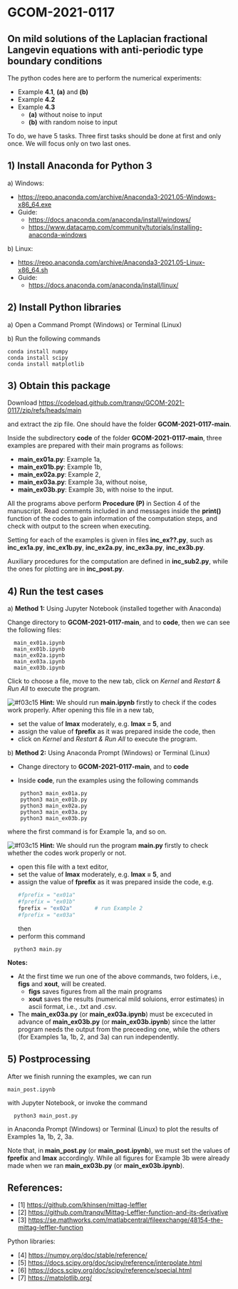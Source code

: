 # GCOM-2021-0117

## **On mild solutions of the Laplacian fractional Langevin equations with anti-periodic type boundary conditions**

The python codes here are to perform the numerical experiments:

+ Example **4.1**, **(a)** and **(b)** 
+ Example **4.2**
+ Example **4.3** 
  + **(a)** without noise to input
  + **(b)** with random noise to input 

To do, we have 5 tasks. Three first tasks should be done at first and only once. We will focus only on two last ones. 

## **1) Install Anaconda for Python 3** 

  a) Windows: 
  
  + https://repo.anaconda.com/archive/Anaconda3-2021.05-Windows-x86_64.exe
  + Guide: 
      + https://docs.anaconda.com/anaconda/install/windows/
      + https://www.datacamp.com/community/tutorials/installing-anaconda-windows

  b) Linux: 
  + https://repo.anaconda.com/archive/Anaconda3-2021.05-Linux-x86_64.sh
  + Guide:     
    + https://docs.anaconda.com/anaconda/install/linux/

## **2) Install Python libraries**

  a) Open a Command Prompt (Windows) or Terminal (Linux)
  
  b) Run the following commands
  
    conda install numpy
    conda install scipy
    conda install matplotlib

## **3) Obtain this package**

  Download https://codeload.github.com/tranqv/GCOM-2021-0117/zip/refs/heads/main
  
  and extract the zip file. One should have the folder **GCOM-2021-0117-main**.
  
  Inside the subdirectory **code** of the folder **GCOM-2021-0117-main**, three examples are prepared with their main programs as follows:
     
  + **main_ex01a.py**:  Example 1a,  
  + **main_ex01b.py**:  Example 1b, 
  + **main_ex02a.py**:  Example 2,  
  + **main_ex03a.py**:  Example 3a, without noise,
  + **main_ex03b.py**:  Example 3b, with noise to the input. 

  All the programs above perform **Procedure (P)** in Section 4 of the manuscript. Read comments included in and messages inside the **print()** function of the codes to gain information of the computation steps, and check with output to the screen when executing.
  
  Setting for each of the examples is given in files **inc_ex??.py**, such as **inc_ex1a.py**, **inc_ex1b.py**, **inc_ex2a.py**, **inc_ex3a.py**, **inc_ex3b.py**.
  
  Auxiliary procedures for the computation are defined in **inc_sub2.py**, while the ones for plotting are in **inc_post.py**.
 
  ## **4) Run the test cases**
  
  a) **Method 1:** Using Jupyter Notebook (installed together with Anaconda)
  
  Change directory to **GCOM-2021-0117-main**, and to **code**, then we can see the following files:
  
      main_ex01a.ipynb
      main_ex01b.ipynb
      main_ex02a.ipynb
      main_ex03a.ipynb
      main_ex03b.ipynb
  
  Click to choose a file, move to the new tab, click on _Kernel_ and _Restart & Run All_ to execute the program.
  
  ![#f03c15](https://via.placeholder.com/15/f03c15/000000?text=+)
  **Hint:** We should run **main.ipynb** firstly to check if the codes work properly. After opening this file in a new tab, 
  + set the value of **lmax** moderately, e.g. **lmax = 5**, and 
  + assign the value of **fprefix** as it was prepared inside the code, then 
  + click on _Kernel_ and _Restart & Run All_ to execute the program.

  b) **Method 2:** Using Anaconda Prompt (Windows) or Terminal (Linux)
  
  + Change directory to **GCOM-2021-0117-main**, and to **code**

  + Inside **code**, run the examples using the following commands 
  
  ```
      python3 main_ex01a.py
      python3 main_ex01b.py
      python3 main_ex02a.py
      python3 main_ex03a.py
      python3 main_ex03b.py
  ```
   where the first command is for Example 1a, and so on.
  
  ![#f03c15](https://via.placeholder.com/15/f03c15/000000?text=+)
  **Hint:** We should run the program **main.py** firstly to check whether the codes work properly or not. 
  + open this file with a text editor,
  + set the value of **lmax** moderately, e.g. **lmax = 5**, and 
  + assign the value of **fprefix** as it was prepared inside the code, e.g. 
    ```python
    #fprefix = "ex01a"
    #fprefix = "ex01b"
    fprefix = "ex02a"       # run Example 2
    #fprefix = "ex03a"
    ```
    then 
  + perform this command
``` 
  python3 main.py
```

  **Notes:**
  + At the first time we run one of the above commands, two folders, i.e., **figs** and **xout**, will be created.
    + **figs** saves figures from all the main programs
    + **xout** saves the results (numerical mild soluions, error estimates) in ascii format, i.e., .txt and .csv.
  + The **main_ex03a.py** (or **main_ex03a.ipynb**) must be excecuted in advance of **main_ex03b.py** (or **main_ex03b.ipynb**) since the latter program needs the output from the preceeding one, while the others (for Examples 1a, 1b, 2, and 3a) can run independently.
      
## **5) Postprocessing**
   
  After we finish running the examples, we can run 
  
    main_post.ipynb
  
  with Jupyter Notebook, or invoke the command 
  
      python3 main_post.py
      
  in Anaconda Prompt (Windows) or Terminal (Linux) to plot the results of Examples 1a, 1b, 2, 3a. 
  
  Note that, in **main_post.py** (or **main_post.ipynb**), we must set the values of **fprefix** and **lmax** accordingly.
  While all figures for Example 3b were already made when we ran **main_ex03b.py** (or **main_ex03b.ipynb**).
    

## **References:**

+ [1] https://github.com/khinsen/mittag-leffler
+ [2] https://github.com/tranqv/Mittag-Leffler-function-and-its-derivative
+ [3] https://se.mathworks.com/matlabcentral/fileexchange/48154-the-mittag-leffler-function

Python libraries: 
+ [4] https://numpy.org/doc/stable/reference/
+ [5] https://docs.scipy.org/doc/scipy/reference/interpolate.html 
+ [6] https://docs.scipy.org/doc/scipy/reference/special.html
+ [7] https://matplotlib.org/
